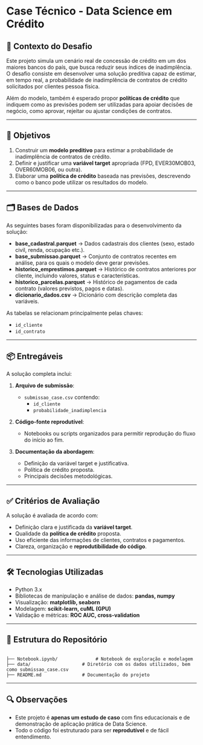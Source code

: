 # Case Técnico - Data Science em Crédito

## 📌 Contexto do Desafio
Este projeto simula um cenário real de concessão de crédito em um dos maiores bancos do país, que busca reduzir seus índices de inadimplência.  
O desafio consiste em desenvolver uma solução preditiva capaz de estimar, em tempo real, a probabilidade de inadimplência de contratos de crédito solicitados por clientes pessoa física.

Além do modelo, também é esperado propor **políticas de crédito** que indiquem como as previsões podem ser utilizadas para apoiar decisões de negócio, como aprovar, rejeitar ou ajustar condições de contratos.

---

## 🎯 Objetivos
1. Construir um **modelo preditivo** para estimar a probabilidade de inadimplência de contratos de crédito.  
2. Definir e justificar uma **variável target** apropriada (FPD, EVER30MOB03, OVER60MOB06, ou outra).  
3. Elaborar uma **política de crédito** baseada nas previsões, descrevendo como o banco pode utilizar os resultados do modelo.  

---

## 🗂️ Bases de Dados
As seguintes bases foram disponibilizadas para o desenvolvimento da solução:

- **base_cadastral.parquet** → Dados cadastrais dos clientes (sexo, estado civil, renda, ocupação etc.).  
- **base_submissao.parquet** → Conjunto de contratos recentes em análise, para os quais o modelo deve gerar previsões.  
- **historico_emprestimos.parquet** → Histórico de contratos anteriores por cliente, incluindo valores, status e características.  
- **historico_parcelas.parquet** → Histórico de pagamentos de cada contrato (valores previstos, pagos e datas).  
- **dicionario_dados.csv** → Dicionário com descrição completa das variáveis.

As tabelas se relacionam principalmente pelas chaves:
- `id_cliente`  
- `id_contrato`  

---

## 📦 Entregáveis
A solução completa inclui:

1. **Arquivo de submissão**:  
   - `submissao_case.csv` contendo:  
     - `id_cliente`  
     - `probabilidade_inadimplencia`  

2. **Código-fonte reprodutível**:  
   - Notebooks ou scripts organizados para permitir reprodução do fluxo do início ao fim.  

3. **Documentação da abordagem**:  
   - Definição da variável target e justificativa.  
   - Política de crédito proposta.  
   - Principais decisões metodológicas.  

---

## ✅ Critérios de Avaliação
A solução é avaliada de acordo com:

- Definição clara e justificada da **variável target**.  
- Qualidade da **política de crédito** proposta.  
- Uso eficiente das informações de clientes, contratos e pagamentos.  
- Clareza, organização e **reprodutibilidade do código**.

---

## 🛠️ Tecnologias Utilizadas
- Python 3.x  
- Bibliotecas de manipulação e análise de dados: **pandas, numpy**  
- Visualização: **matplotlib, seaborn**  
- Modelagem: **scikit-learn, cuML (GPU)**  
- Validação e métricas: **ROC AUC, cross-validation**  

---

## 🚀 Estrutura do Repositório
```

├── Notebook.ipynb/              # Notebook de exploração e modelagem
├── data/                   # Diretório com os dados utilizados, bem como submissao_case.csv
├── README.md               # Documentação do projeto

```

---

## 🔍 Observações
- Este projeto é **apenas um estudo de caso** com fins educacionais e de demonstração de aplicação prática de Data Science.   
- Todo o código foi estruturado para ser **reprodutível** e de fácil entendimento.  
